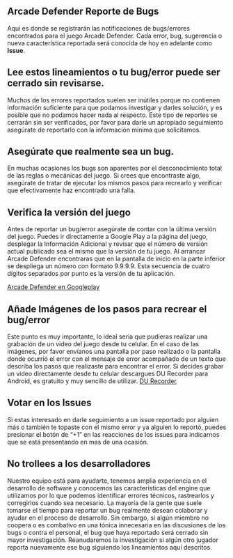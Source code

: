 ## Arcade Defender Reporte de Bugs

Aquí es donde se registrarán las notificaciones de bugs/errores encontrados para el juego Arcade Defender. Cada error, bug, sugerencia o nueva característica reportada será conocida de hoy en adelante como **Issue**.

## Lee estos lineamientos o tu bug/error puede ser cerrado sin revisarse.

Muchos de los errores reportados suelen ser inútiles porque no contienen información suficiente para que podamos investigar y darles solución, y es posible que no podamos hacer nada al respecto. Este tipo de reportes se cerrarán sin ser verificados, por favor para darle un apropiado seguimiento asegúrate de reportarlo con la información mínima que solicitamos.

## Asegúrate que realmente sea un bug.

En muchas ocasiones los bugs son aparentes por el desconocimiento total de las reglas o mecánicas del juego. Si crees que encontraste algo, asegúrate de tratar de ejecutar los mismos pasos para recrearlo y verificar que efectivamente haz encontrado una falla.

## Verifica la versión del juego

Antes de reportar un bug/error asegúrate de contar con la última versión del juego. Puedes ir directamente a Google Play a la página del juego, desplegar la Información Adicional y revisar que el número de versión actual publicado sea el mismo que la versión de tu juego. Al arrancar Arcade Defender encontraras que en la pantalla de inicio en la parte inferior se despliega un número con formato 9.9.9.9. Esta secuencia de cuatro dígitos separados por punto es la versión de tu aplicación.

[Arcade Defender en Googleplay 
](https://play.google.com/store/apps/details?id=com.ppstudio.galaxyshipdefender)

## Añade Imágenes de los pasos para recrear el bug/error

Este punto es muy importante, lo ideal sería que pudieras realizar una grabación de un video del juego desde tu celular. En el caso de las imágenes, por favor envíanos una pantalla por paso realizado o la pantalla donde ocurrió el error con el mensaje de error acompañado de un texto que describa los pasos que realizaste para encontrar el error. Si decides grabar un video directamente desde tu celular descargues DU Recorder para Android, es gratuito y muy sencillo de utilizar.
[DU Recorder
](https://play.google.com/store/apps/details?id=com.duapps.recorder) 

## Votar en los Issues

Si estas interesado en darle seguimiento a un issue reportado por alguien más o también te topaste con el mismo error y ya alguien lo reportó, puedes presionar el botón de “+1” en las reacciones de los issues para indicarnos que se está presentando en mas de una ocasión.

## No trollees a los desarrolladores

Nuestro equipo está para ayudarte, tenemos amplia experiencia en el desarrollo de software y conocemos las características del engine que utilizamos por lo que podemos identificar errores técnicos, rastrearlos y corregirlos cuando sea necesario. La mayoría de la gente que suele tomarse el tiempo para reportar un bug realmente desean colaborar y ayudar en el proceso de desarrollo. Sin embargo, si algún miembro no coopera o es combativo en una tónica innecesaria en las discusiones de los bugs o contra el personal, el bug que haya reportado será cerrado sin mayor investigación. Reanudaremos la investigación si algún otro jugador reporta nuevamente ese bug siguiendo los lineamientos aquí descritos.
